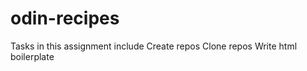 # odin-recipes

Tasks in this assignment include
    Create repos
    Clone repos
    Write html boilerplate
    